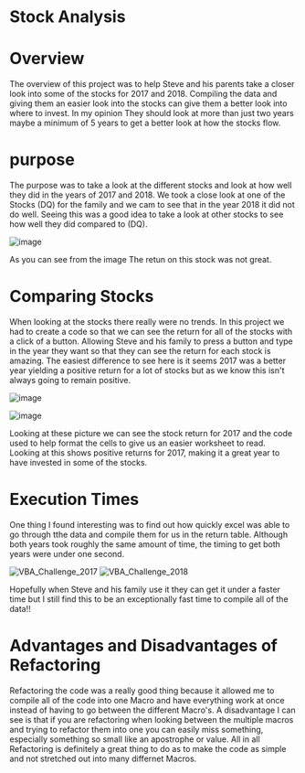 # Stock Analysis
# Overview
The overview of this project was to help Steve and his parents take a closer look into some of the stocks for 2017 and 2018. Compiling the data and giving them an easier look into the stocks can give them a better look into where to invest. In my opinion They should look at more than just two years maybe a minimum of 5 years to get a better look at how the stocks flow. 
# purpose
The purpose was to take a look at the different stocks and look at how well they did in the years of 2017 and 2018. We took a close look at one of the Stocks (DQ) for the family and we cam to see that in the year 2018 it did not do well. Seeing this was a good idea to take a look at other stocks to see how well they did compared to (DQ). 

![image](https://user-images.githubusercontent.com/92553694/139616827-c9d0eee5-b8e4-4e75-89ba-e144358ffcf2.png)

As you can see from the image The retun on this stock was not great. 
# Comparing Stocks
When looking at the stocks there really were no trends. In this project we had to create a code so that we can see the return for all of the stocks with a click of a button. Allowing Steve and his family to press a button and type in the year they want so that they can see the return for each stock is amazing. The easiest difference to see here is it seems 2017 was a better year yielding a positive return for a lot of stocks but as we know this isn't always going to remain positive.

![image](https://user-images.githubusercontent.com/92553694/139617311-5cee9a22-d4ee-487e-97a9-2769882304b0.png)


![image](https://user-images.githubusercontent.com/92553694/139617241-5533358b-908d-4c70-a5e5-645939feb351.png)

Looking at these picture we can see the stock return for 2017 and the code used to help format the cells to give us an easier worksheet to read. Looking at this shows positive returns for 2017, making it a great year to have invested in some of the stocks. 

# Execution Times

One thing I found interesting was to find out how quickly excel was able to go through tthe data and compile them for us in the return table. Although both years took roughly the same amount of time, the timing to get both years were under one second. 

![VBA_Challenge_2017](https://user-images.githubusercontent.com/92553694/139617742-e4da0d19-a641-47c9-8e41-3dc8cef6b495.png)
![VBA_Challenge_2018](https://user-images.githubusercontent.com/92553694/139617746-dfa47926-980f-4313-9fff-098728481821.png)

Hopefully when Steve and his family use it they can get it under a faster time but I still find this to be an exceptionally fast time to compile all of the data!!
# Advantages and Disadvantages of Refactoring
Refactoring the code was a really good thing because it allowed me to compile all of the code into one Macro and have everything work at once instead of having to go between the different Macro's. A disadvantage I can see is that if you are refactoring when looking between the multiple macros and trying to refactor them into one you can easily miss something, especially something so small like an apostrophe or value. All in all Refactoring is definitely a great thing to do as to make the code as simple and not stretched out into many differnet Macros.
